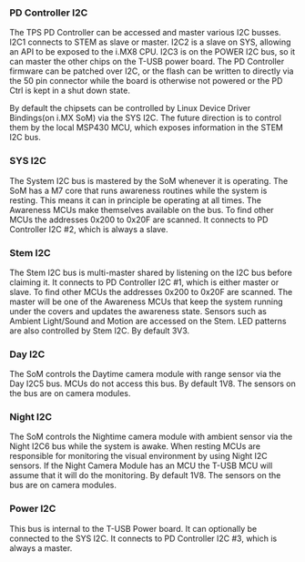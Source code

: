 ### PD Controller I2C

The TPS PD Controller can be accessed and master various I2C busses. I2C1 connects to STEM as slave or master.
I2C2 is a slave on SYS, allowing an API to be exposed to the i.MX8 CPU. 
I2C3 is on the POWER I2C bus, so it can master the other chips on the T-USB power board.
The PD Controller firmware can be patched over I2C,
or the flash can be written to directly via the 50 pin connector while the board 
is otherwise not powered or the PD Ctrl is kept in a shut down state.

By default the chipsets can be controlled by Linux Device Driver Bindings(on i.MX SoM) via the SYS I2C.
The future direction is to control them by the local MSP430 MCU, which exposes information in the STEM I2C bus.


### SYS I2C

The System I2C bus is mastered by the SoM whenever it is operating. The SoM has a M7 core that runs awareness routines while
the system is resting. This means it can in principle be operating at all times. The Awareness MCUs make themselves available
on the bus. To find other MCUs the addresses 0x200 to 0x20F are scanned.
It connects to PD Controller I2C #2, which is always a slave.


### Stem I2C

The Stem I2C bus is multi-master shared by listening on the I2C bus before claiming it. 
It connects to PD Controller I2C #1, which is either master or slave.
To find other MCUs the addresses 0x200 to 0x20F are scanned.
The master will be one of the Awareness MCUs that keep the system running under the covers and updates the awareness state.
Sensors such as Ambient Light/Sound and Motion are accessed on the Stem. LED patterns are also controlled by Stem I2C.
By default 3V3.


### Day I2C

The SoM controls the Daytime camera module with range sensor via the Day I2C5 bus. MCUs do not access this bus.
By default 1V8. The sensors on the bus are on camera modules.


### Night I2C

The SoM controls the Nightime camera module with ambient sensor via the Night I2C6 bus while the system is awake. When resting
MCUs are responsible for monitoring the visual environment by using Night I2C sensors. 
If the Night Camera Module has an MCU the T-USB MCU will assume that it will do the monitoring.
By default 1V8. The sensors on the bus are on camera modules.


### Power I2C

This bus is internal to the T-USB Power board.
It can optionally be connected to the SYS I2C.
It connects to PD Controller I2C #3, which is always a master.

